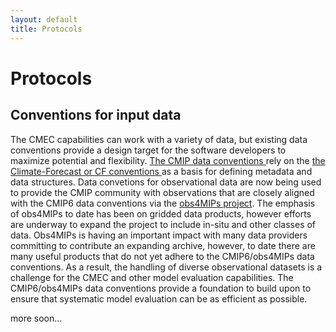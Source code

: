 ```yaml
---
layout: default
title: Protocols
---
```


# Protocols



Conventions for input data
------

The CMEC capabilities can work with a variety of data, but existing data conventions provide a design target for the software developers to maximize potential and flexibility.  <a href="https://pcmdi.llnl.gov/CMIP6/Guide/modelers.html#5-model-output-requirements"> The CMIP data conventions </a> rely on the <a href="http://cfconventions.org/"> the Climate-Forecast or CF conventions </a> as a basis for defining metadata and data structures.  Data convetions for observational data are now being used to provide the CMIP community with observations that are closely aligned with the CMIP6 data conventions via the <a href="https://www.earthsystemcog.org/projects/obs4mips"> obs4MIPs project</a>.  The emphasis of obs4MIPs to date has been on gridded data products, however efforts are underway to expand the project to include in-situ and other classes of data.  Obs4MIPs is having an important impact with many data providers committing to contribute an expanding archive, however, to date there are many useful products that do not yet adhere to the CMIP6/obs4MIPs data conventions.  As a result, the handling of diverse observational datasets is a challenge for the CMEC and other model evaluation capabilities.  The CMIP6/obs4MIPs data conventions provide a foundation to build upon to ensure that systematic model evaluation can be as efficient as possible. 


more soon...
